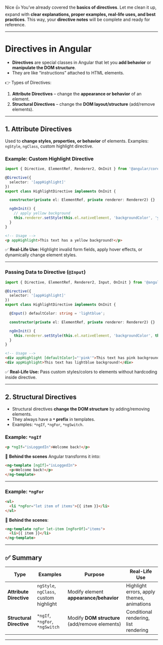 Nice 👍 You’ve already covered the **basics of directives**. Let me clean it up, expand with **clear explanations, proper examples, real-life uses, and best practices**. This way, your **directive notes** will be complete and ready for reference.

---

# Directives in Angular

* **Directives** are special classes in Angular that let you **add behavior** or **manipulate the DOM structure**.
* They are like “instructions” attached to HTML elements.

👉 Types of Directives:

1. **Attribute Directives** – change the **appearance or behavior** of an element.
2. **Structural Directives** – change the **DOM layout/structure** (add/remove elements).

---

## 1. Attribute Directives

Used to **change styles, properties, or behavior** of elements.
Examples: `ngStyle`, `ngClass`, custom highlight directive.

### Example: Custom Highlight Directive

```ts
import { Directive, ElementRef, Renderer2, OnInit } from '@angular/core';

@Directive({
  selector: '[appHighlight]'
})
export class HighlightDirective implements OnInit {

  constructor(private el: ElementRef, private renderer: Renderer2) {}

  ngOnInit() {
    // apply yellow background
    this.renderer.setStyle(this.el.nativeElement, 'backgroundColor', 'yellow');
  }
}
```

```html
<!-- Usage -->
<p appHighlight>This text has a yellow background!</p>
```

✅ **Real-Life Use:** Highlight invalid form fields, apply hover effects, or dynamically change element styles.

---

### Passing Data to Directive (`@Input`)

```ts
import { Directive, ElementRef, Renderer2, Input, OnInit } from '@angular/core';

@Directive({
  selector: '[appHighlight]'
})
export class HighlightDirective implements OnInit {

  @Input() defaultColor: string = 'lightblue';

  constructor(private el: ElementRef, private renderer: Renderer2) {}

  ngOnInit() {
    this.renderer.setStyle(this.el.nativeElement, 'backgroundColor', this.defaultColor);
  }
}
```

```html
<!-- Usage -->
<div appHighlight [defaultColor]="'pink'">This text has pink background!</div>
<div appHighlight>This text has lightblue background!</div>
```

✅ **Real-Life Use:** Pass custom styles/colors to elements without hardcoding inside directive.

---

## 2. Structural Directives

* Structural directives **change the DOM structure** by adding/removing elements.
* They always have a **`*` prefix** in templates.
* Examples: `*ngIf`, `*ngFor`, `*ngSwitch`.

### Example: `*ngIf`

```html
<p *ngIf="isLoggedIn">Welcome back!</p>
```

🔎 **Behind the scenes** Angular transforms it into:

```html
<ng-template [ngIf]="isLoggedIn">
  <p>Welcome back!</p>
</ng-template>
```

---

### Example: `*ngFor`

```html
<ul>
  <li *ngFor="let item of items">{{ item }}</li>
</ul>
```

🔎 **Behind the scenes**:

```html
<ng-template ngFor let-item [ngForOf]="items">
  <li>{{ item }}</li>
</ng-template>
```

---

## ✅ Summary

| Type                     | Examples                               | Purpose                                        | Real-Life Use                              |
| ------------------------ | -------------------------------------- | ---------------------------------------------- | ------------------------------------------ |
| **Attribute Directive**  | `ngStyle`, `ngClass`, custom highlight | Modify element **appearance/behavior**         | Highlight errors, apply themes, animations |
| **Structural Directive** | `*ngIf`, `*ngFor`, `*ngSwitch`         | Modify **DOM structure** (add/remove elements) | Conditional rendering, list rendering      |

---


